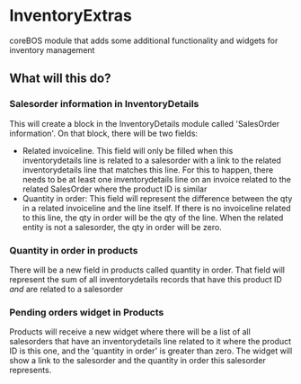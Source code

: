 # InventoryExtras
coreBOS module that adds some additional functionality and widgets for inventory management

## What will this do?
### Salesorder information in InventoryDetails
This will create a block in the InventoryDetails module called 'SalesOrder information'. On that block, there will be two fields:
- Related invoiceline. This field will only be filled when this inventorydetails line is related to a salesorder with a link to the related inventorydetails line that matches this line. For this to happen, there needs to be at least one inventorydetails line on an invoice related to the related SalesOrder where the product ID is similar
- Quantity in order: This field will represent the difference between the qty in a related invoiceline and the line itself. If there is no invoiceline related to this line, the qty in order will be the qty of the line. When the related entity is not a salesorder, the qty in order will be zero.

### Quantity in order in products
There will be a new field in products called quantity in order. That field will represent the sum of all inventorydetails records that have this product ID *and* are related to a salesorder

### Pending orders widget in Products
Products will receive a new widget where there will be a list of all salesorders that have an inventorydetails line related to it where the product ID is this one, and the 'quantity in order' is greater than zero. The widget will show a link to the salesorder and the quantity in order this salesorder represents.
